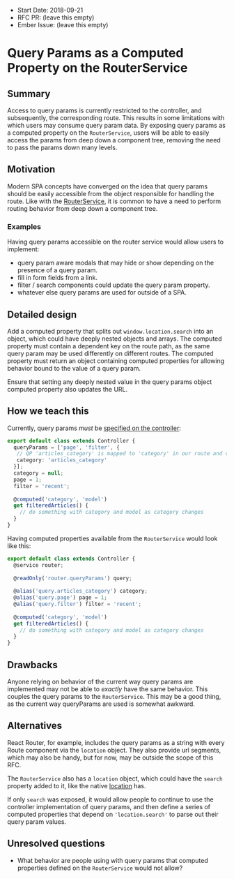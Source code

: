 - Start Date: 2018-09-21
- RFC PR: (leave this empty)
- Ember Issue: (leave this empty)

# Query Params as a Computed Property on the RouterService

## Summary

Access to query params is currently restricted to the controller, and subsequently, the corresponding route. 
This results in some limitations with which users may consume query param data. 
By exposing query params as a computed property on the `RouterService`, users will be able to easily access the params from deep down a component tree, removing the need to pass the params down many levels.

## Motivation

Modern SPA concepts have converged on the idea that query params should be easily accessible from the object responsible for handling the route.
Like with the [RouterService](https://github.com/emberjs/rfcs/blob/master/text/0095-router-service.md), 
it is common to have a need to perform routing behavior from deep down a component tree. 

### Examples

Having query params accessible on the router service would allow users to implement:

 - query param aware modals that may hide or show depending on the presence of a query param.
 - fill in form fields from a link.
 - filter / search components could update the query param property.
 - whatever else query params are used for outside of a SPA.

## Detailed design

Add a computed property that splits out `window.location.search` into an object, which could have deeply nested objects and arrays.
The computed property must contain a dependent key on the route path, as the same query param may be used differently on different routes.
The computed property must return an object containing computed properties for allowing behavior bound to the value of a query param.

Ensure that setting any deeply nested value in the query params object computed property also updates the URL.

## How we teach this

Currently, query params _must_ be [specified on the controller](https://guides.emberjs.com/release/routing/query-params/):
```ts
export default class extends Controller {
  queryParams = ['page', 'filter', {
   // QP 'articles_category' is mapped to 'category' in our route and controller
   category: 'articles_category'
  }];
  category = null;
  page = 1;
  filter = 'recent';
  
  @computed('category', 'model')
  get filteredArticles() {
    // do something with category and model as category changes
  }
}
```

Having computed properties available from the `RouterService` would look like this:

```ts
export default class extends Controller {
  @service router;
 
  @readOnly('router.queryParams') query;
 
  @alias('query.articles_category') category;
  @alias('query.page') page = 1;
  @alias('query.filter') filter = 'recent';
 
  @computed('category', 'model')
  get filteredArticles() {
    // do something with category and model as category changes
  }
}
```

## Drawbacks

Anyone relying on behavior of the current way query params are implemented may not be able to _exactly_ have the same behavior. 
This couples the query params to the `RouterService`. 
This may be a good thing, as the current way queryParams are used is somewhat awkward. 

## Alternatives

React Router, for example, includes the query params as a string with every Route component via the `location` object.
They also provide url segments, which may also be handy, but for now, may be outside the scope of this RFC.

The `RouterService` also has a `location` object, which could have the `search` property added to it, 
like the native [location](https://developer.mozilla.org/en-US/docs/Web/API/HTMLHyperlinkElementUtils/search) has.

If only `search` was exposed, it would allow people to continue to use the controller implementation of query params, 
and then define a series of computed properties that depend on `'location.search'` to parse out their query param values.

## Unresolved questions

- What behavior are people using with query params that computed properties defined on the `RouterService` would not allow?
